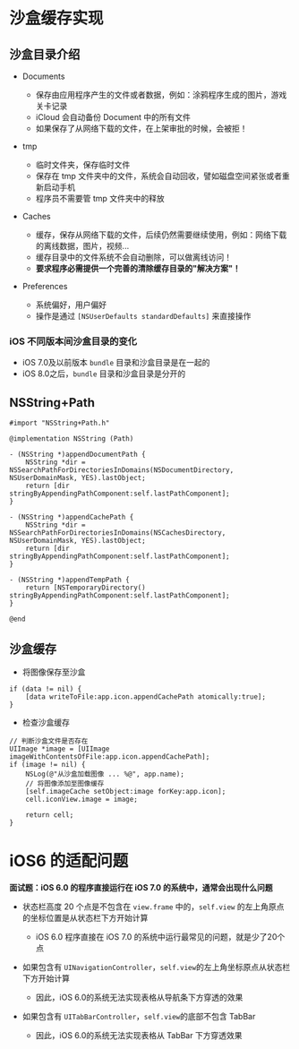 # 沙盒缓存实现

## 沙盒目录介绍

* Documents
    - 保存由应用程序产生的文件或者数据，例如：涂鸦程序生成的图片，游戏关卡记录
    - iCloud 会自动备份 Document 中的所有文件
    - 如果保存了从网络下载的文件，在上架审批的时候，会被拒！
* tmp
    - 临时文件夹，保存临时文件
    - 保存在 tmp 文件夹中的文件，系统会自动回收，譬如磁盘空间紧张或者重新启动手机
    - 程序员不需要管 tmp 文件夹中的释放

* Caches
    - 缓存，保存从网络下载的文件，后续仍然需要继续使用，例如：网络下载的离线数据，图片，视频...
    - 缓存目录中的文件系统不会自动删除，可以做离线访问！
	- **要求程序必需提供一个完善的清除缓存目录的"解决方案"！**

* Preferences
	- 系统偏好，用户偏好
	- 操作是通过 `[NSUserDefaults standardDefaults]` 来直接操作

### iOS 不同版本间沙盒目录的变化

* iOS 7.0及以前版本 `bundle` 目录和沙盒目录是在一起的
* iOS 8.0之后，`bundle` 目录和沙盒目录是分开的

## NSString+Path

```objc
#import "NSString+Path.h"

@implementation NSString (Path)

- (NSString *)appendDocumentPath {
    NSString *dir = NSSearchPathForDirectoriesInDomains(NSDocumentDirectory, NSUserDomainMask, YES).lastObject;
    return [dir stringByAppendingPathComponent:self.lastPathComponent];
}

- (NSString *)appendCachePath {
    NSString *dir = NSSearchPathForDirectoriesInDomains(NSCachesDirectory, NSUserDomainMask, YES).lastObject;
    return [dir stringByAppendingPathComponent:self.lastPathComponent];
}

- (NSString *)appendTempPath {
    return [NSTemporaryDirectory() stringByAppendingPathComponent:self.lastPathComponent];
}

@end
```

## 沙盒缓存

* 将图像保存至沙盒

```objc
if (data != nil) {
    [data writeToFile:app.icon.appendCachePath atomically:true];
}
```

* 检查沙盒缓存

```objc
// 判断沙盒文件是否存在
UIImage *image = [UIImage imageWithContentsOfFile:app.icon.appendCachePath];
if (image != nil) {
    NSLog(@"从沙盒加载图像 ... %@", app.name);
    // 将图像添加至图像缓存
    [self.imageCache setObject:image forKey:app.icon];
    cell.iconView.image = image;

    return cell;
}
```

# iOS6 的适配问题

**面试题：iOS 6.0 的程序直接运行在 iOS 7.0 的系统中，通常会出现什么问题**

* 状态栏高度 20 个点是不包含在 `view.frame` 中的，`self.view` 的左上角原点的坐标位置是从状态栏下方开始计算
	* iOS 6.0 程序直接在 iOS 7.0 的系统中运行最常见的问题，就是少了20个点

* 如果包含有 `UINavigationController`，`self.view`的左上角坐标原点从状态栏下方开始计算
	* 因此，iOS 6.0的系统无法实现表格从导航条下方穿透的效果

* 如果包含有 `UITabBarController`，`self.view`的底部不包含 TabBar
	* 因此，iOS 6.0的系统无法实现表格从 TabBar 下方穿透效果
